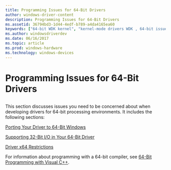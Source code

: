 ```yaml
---
title: Programming Issues for 64-Bit Drivers
author: windows-driver-content
description: Programming Issues for 64-Bit Drivers
ms.assetid: 36794bd3-1d44-4edf-b789-a4da4165ea60
keywords: ["64-bit WDK kernel", "kernel-mode drivers WDK , 64-bit issues", "Win32 applications WDK 64-bit", "user-mode applications WDK 64-bit"]
ms.author: windowsdriverdev
ms.date: 06/16/2017
ms.topic: article
ms.prod: windows-hardware
ms.technology: windows-devices
---
```


# Programming Issues for 64-Bit Drivers


## <a href="" id="ddk-64-bit-issues-kg"></a>


This section discusses issues you need to be concerned about when developing drivers for 64-bit processing environments. It includes the following sections:

[Porting Your Driver to 64-Bit Windows](porting-your-driver-to-64-bit-windows.md)

[Supporting 32-Bit I/O in Your 64-Bit Driver](supporting-32-bit-i-o-in-your-64-bit-driver.md)

[Driver x64 Restrictions](driver-x64-restrictions.md)

For information about programming with a 64-bit compiler, see [64-Bit Programming with Visual C++](http://go.microsoft.com/fwlink/p/?linkid=165521).

 

 




